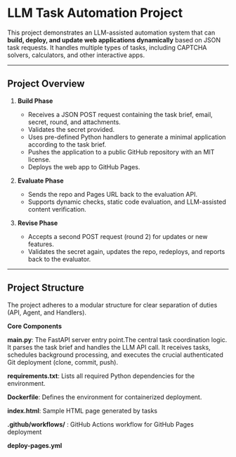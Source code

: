# LLM Task Automation Project

This project demonstrates an LLM-assisted automation system that can **build, deploy, and update web applications dynamically** based on JSON task requests. It handles multiple types of tasks, including CAPTCHA solvers, calculators, and other interactive apps.

---

## Project Overview

1. **Build Phase**  
   - Receives a JSON POST request containing the task brief, email, secret, round, and attachments.  
   - Validates the secret provided.  
   - Uses pre-defined Python handlers to generate a minimal application according to the task brief.  
   - Pushes the application to a public GitHub repository with an MIT license.  
   - Deploys the web app to GitHub Pages.

2. **Evaluate Phase**  
   - Sends the repo and Pages URL back to the evaluation API.  
   - Supports dynamic checks, static code evaluation, and LLM-assisted content verification.

3. **Revise Phase**  
   - Accepts a second POST request (round 2) for updates or new features.  
   - Validates the secret again, updates the repo, redeploys, and reports back to the evaluator.

---

## Project Structure

The project adheres to a modular structure for clear separation of duties (API, Agent, and Handlers).

**Core Components**

**main.py**: The FastAPI server entry point.The central task coordination logic. It parses the task brief and handles the LLM API call. It receives tasks, schedules background processing, and executes the crucial authenticated Git deployment (clone, commit, push).

**requirements.txt**: Lists all required Python dependencies for the environment.

**Dockerfile**: Defines the environment for containerized deployment.

**index.html**: Sample HTML page generated by tasks

**.github/workflows/** : GitHub Actions workflow for GitHub Pages deployment

**deploy-pages.yml**
